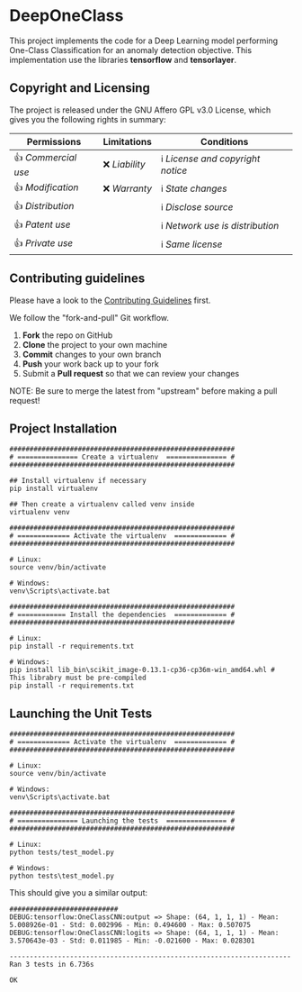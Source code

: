 # DeepOneClass

This project implements the code for a Deep Learning model performing One-Class 
Classification for an anomaly detection objective. This implementation use the libraries 
**tensorflow** and **tensorlayer**.

## Copyright and Licensing

The project is released under the GNU Affero GPL v3.0 License, which gives you 
the following rights in summary:

|**Permissions**       |**Limitations**    |**Conditions**                                      |
|--------------------- |------------------ |--------------------------------------------------- |
|:+1: *Commercial use* |:x: *Liability*    |:information_source: *License and copyright notice* |
|:+1: *Modification*   |:x: *Warranty*     |:information_source: *State changes*                |
|:+1: *Distribution*   |                   |:information_source: *Disclose source*              |
|:+1: *Patent use*     |                   |:information_source: *Network use is distribution*  |
|:+1: *Private use*    |                   |:information_source: *Same license*                 |


## Contributing guidelines

Please have a look to the [Contributing Guidelines](CONTRIBUTING.md) first.

We follow the "fork-and-pull" Git workflow.

1. **Fork** the repo on GitHub
2. **Clone** the project to your own machine
3. **Commit** changes to your own branch
4. **Push** your work back up to your fork
5. Submit a **Pull request** so that we can review your changes

NOTE: Be sure to merge the latest from "upstream" before making a pull request!

## Project Installation

```shell
########################################################
# =============== Create a virtualenv  =============== #
########################################################

## Install virtualenv if necessary
pip install virtualenv

## Then create a virtualenv called venv inside
virtualenv venv

########################################################
# ============= Activate the virtualenv  ============= #
########################################################

# Linux:
source venv/bin/activate

# Windows:
venv\Scripts\activate.bat

########################################################
# ============ Install the dependencies  ============= #
########################################################

# Linux:
pip install -r requirements.txt

# Windows:
pip install lib_bin\scikit_image-0.13.1-cp36-cp36m-win_amd64.whl # This librabry must be pre-compiled
pip install -r requirements.txt
```



## Launching the Unit Tests


```shell
########################################################
# ============= Activate the virtualenv  ============= #
########################################################

# Linux:
source venv/bin/activate

# Windows:
venv\Scripts\activate.bat

########################################################
# =============== Launching the tests  =============== #
########################################################

# Linux:
python tests/test_model.py

# Windows:
python tests\test_model.py
```

This should give you a similar output:
```
###########################
DEBUG:tensorflow:OneClassCNN:output => Shape: (64, 1, 1, 1) - Mean: 5.008926e-01 - Std: 0.002996 - Min: 0.494600 - Max: 0.507075
DEBUG:tensorflow:OneClassCNN:logits => Shape: (64, 1, 1, 1) - Mean: 3.570643e-03 - Std: 0.011985 - Min: -0.021600 - Max: 0.028301

----------------------------------------------------------------------
Ran 3 tests in 6.736s

OK
```

